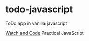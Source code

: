 # todo-javascript
ToDo app in vanilla javascript

[Watch and Code](https://watchandcode.com/p/practical-javascript) Practical JavaScript
